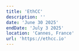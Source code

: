 ```yaml
---
title: 'EthCC'
description: ''
date: 'June 30 2025'
endDate: 'July 3 2025'
location: 'Cannes, France'
url: 'https://ethcc.io'
---
```


